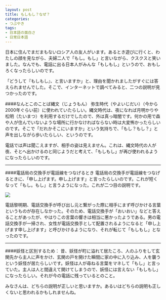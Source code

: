 ```yaml
---
layout: post
title: もしもし？なぜ？
categories:
- つぶやき
tags:
- 日本語の面白さ
- 日常日本語
---
```

日本に住んでまだまもないロシア人の友人がいます。あるとき遊びに行くと、わたしの顔を見ながら、夫婦二人で「もし。もし」と言いながら、クスクスと笑いました。なんでも、電話に出る日本人がみんな「もしもし」というので、おもしろくなったらしいのです。

「どうして『もしもし』、と言いますか」と、理由を聞かれましたがすぐには答えられませんでした。そこで、インターネットで調べてみると、二つの説明が見つかったのです。

####なんとこのことば縄文（じょうもん）
弥生時代（やよいじだい）（今から2000年ぐらい前）に使われていたらしい。縄文時代は、夜になれば月明かりや松明（たいまつ）を利用するだけでしたので、外は真っ暗闇です。何かの用で森や人が住んでいないような場所に行かなければならない時は大変怖かったらしいのです。そこで「だれかそこにいますか」という気持ちで、「もし？もし？」と声を出しながら歩いたらしい、というのです。

電話では声は聞こえますが、相手の姿は見えません。これは、縄文時代の人が夜、そとへ出かけるのと同じようだと考えて、「もしもし」が再び使われるようになったらしいのです。

---
####電話局の交換手が電話線をつなげるとき
電話局の交換手が電話線をつなげるときに、「申し上げます。申し上げます」と言ったらしいのです。これが短くなって「もし。もし」と言うようになった。これが二つ目の説明です。

![](http://i2.w.yun.hjfile.cn/doc/201209/8e31232b417c4f84a9288466850102b7.jpg)

電話黎明期、電話交換手が呼び出し元と繋がった際に相手にまず呼びかける言葉というものが存在しなかった。そのため、電話交換手が「おいおい」などと答えることがあったが、やはりこの言葉の響きは相当に悪かったようである。男の電話交換手が一掃され、女性が電話交換手として配置されるようになると「申し上げます申し上げます」と呼びかけるようになり、それが転じて「もしもし」となったのです。

---
####妖怪と区別するため：
昔、妖怪が町に溢れて居たころ、人のふりをして玄関先から主人に声をかけ、玄関の戸を開けた瞬間に家の中に入り込み、人を襲うという妖怪が居たらしいです。妖怪は人が尋ねる言葉をマネして「もし」と言っていた。主人は人と間違えて開けてしまうので、妖怪には言えない「もしもし」になったらしい。それが今の電話に残っているとのこと。

みなさんは、どちらの説明が正しいと思いますか。あるいはどちらの説明も正しくないと思われるかもしれませんね。